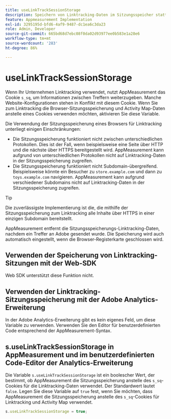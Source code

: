 ```yaml
---
title: useLinkTrackSessionStorage
description: Speichern von Linktracking-Daten im Sitzungsspeicher statt in einem Cookie.
feature: Appmeasurement Implementation
exl-id: 3295195d-bfd6-4af9-9487-dc1ea6c3da23
role: Admin, Developer
source-git-commit: 665bd68d7ebc08f0da02d93977ee0b583e1a28e6
workflow-type: tm+mt
source-wordcount: '283'
ht-degree: 86%

---
```


# useLinkTrackSessionStorage

Wenn Ihr Unternehmen Linktracking verwendet, nutzt AppMeasurement das Cookie `s_sq`, um Informationen zwischen Treffern weiterzugeben. Manche Website-Konfigurationen stehen in Konflikt mit diesem Cookie. Wenn Sie zum Linktracking die Browser-Sitzungsspeicherung und Activity Map-Daten anstelle eines Cookies verwenden möchten, aktivieren Sie diese Variable.

Die Verwendung der Sitzungsspeicherung eines Browsers für Linktracking unterliegt einigen Einschränkungen:

* Die Sitzungsspeicherung funktioniert nicht zwischen unterschiedlichen Protokollen. Dies ist der Fall, wenn beispielsweise eine Seite über HTTP und die nächste über HTTPS bereitgestellt wird. AppMeasurement kann aufgrund von unterschiedlichen Protokollen nicht auf Linktracking-Daten in der Sitzungsspeicherung zugreifen.
* Die Sitzungsspeicherung funktioniert nicht Subdomain-übergreifend. Beispielsweise könnte ein Besucher zu `store.example.com` und dann zu `toys.example.com` navigieren. AppMeasurement kann aufgrund verschiedener Subdomains nicht auf Linktracking-Daten in der Sitzungsspeicherung zugreifen.

>[!TIP]
>
>Die zuverlässigste Implementierung ist die, die mithilfe der Sitzungsspeicherung zum Linktracking alle Inhalte über HTTPS in einer einzigen Subdomain bereitstellt.

AppMeasurement entfernt die Sitzungsspeicherungs-Linktracking-Daten, nachdem ein Treffer an Adobe gesendet wurde. Die Speicherung wird auch automatisch eingestellt, wenn die Browser-Registerkarte geschlossen wird.

## Verwenden der Speicherung von Linktracking-Sitzungen mit der Web-SDK

Web SDK unterstützt diese Funktion nicht.

## Verwenden der Linktracking-Sitzungsspeicherung mit der Adobe Analytics-Erweiterung

In der Adobe Analytics-Erweiterung gibt es kein eigenes Feld, um diese Variable zu verwenden. Verwenden Sie den Editor für benutzerdefinierten Code entsprechend der AppMeasurement-Syntax.

## s.useLinkTrackSessionStorage in AppMeasurement und im benutzerdefinierten Code-Editor der Analytics-Erweiterung

Die Variable `s.useLinkTrackSessionStorage` ist ein boolescher Wert, der bestimmt, ob AppMeasurement die Sitzungsspeicherung anstelle des `s_sq`-Cookies für die Linktracking-Daten verwendet. Der Standardwert lautet `false`. Legen Sie diese Variable auf `true` fest, wenn Sie möchten, dass AppMeasurement die Sitzungsspeicherung anstelle des `s_sq`-Cookies für Linktracking und Activity Map verwendet.

```js
s.useLinkTrackSessionStorage = true;
```
